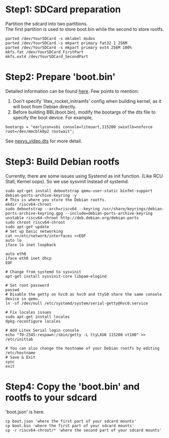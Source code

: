 # Step1: SDCard preparation
Partition the sdcard into two partitions.  
The first partition is used to store boot.bin while the second to store rootfs.  
```
parted /dev/YourSDCard -s mklabel msdos  
parted /dev/YourSDCard -s mkpart primary fat32 1 256M  
parted /dev/YourSDCard -s mkpart primary ext4 256M 100%
mkfs.fat /dev/YourSDCard_FirstPart
mkfs.ext4 /dev/YourSDCard_SecondPart
```
# Step2: Prepare 'boot.bin'
Detailed information can be found [here](https://github.com/litex-hub/linux-on-litex-rocket#building-the-software-bootbin-busybox-linux-and-bbl).
Few points to mention:
1) Don't specify 'litex_rocket_initramfs' config when building kernel, as it will boot from Debian directly.
2) Before building BBL(boot.bin), modify the bootargs of the dts file to specify the boot device. For example,
```
bootargs = "earlycon=sbi console=liteuart,115200 swiotlb=noforce root=/dev/mmcblk0p2 rootwait";

```
See [nexys_video.dts](https://github.com/tongchen126/Boot-Debian-On-Litex-Rocket/blob/main/nexys_video.dts) for more detail.

# Step3: Build Debian rootfs
Currently, there are some issues using Systemd as init function. (Like RCU Stall, Kernel oops).
So we use sysvinit instead of systemd.
```
sudo apt-get install debootstrap qemu-user-static binfmt-support debian-ports-archive-keyring -y
# This is where you store the Debian rootfs.
mkdir riscv64-chroot       
sudo debootstrap --arch=riscv64 --keyring /usr/share/keyrings/debian-ports-archive-keyring.gpg --include=debian-ports-archive-keyring unstable riscv64-chroot http://deb.debian.org/debian-ports
sudo chroot riscv64-chroot
sudo apt-get update
# Set up basic networking
cat >>/etc/network/interfaces <<EOF
auto lo
iface lo inet loopback

auto eth0
iface eth0 inet dhcp
EOF

# Change from systemd to sysvinit
apt-get install sysvinit-core libpam-elogind

# Set root password
passwd
# Disable the getty on hvc0 as hvc0 and ttyS0 share the same console device in qemu.
ln -sf /dev/null /etc/systemd/system/serial-getty@hvc0.service  

# Fix locales issues
sudo apt-get install locales
dpkg-reconfigure locales

# Add Litex Serial login console
echo "T0:2345:respawn:/sbin/getty -L ttyLXU0 115200 vt100" >> /etc/inittab

# You can also change the hostname of your Debian rootfs by editing /etc/hostname
# Save & Exit
sync
exit
```
# Step4: Copy the 'boot.bin' and rootfs to your sdcard
'boot.json' is here.
```
cp boot.json 'where the first part of your sdcard mounts'
cp boot.bin 'where the first part of your sdcard mounts'
cp -r riscv64-chroot/* 'where the second part of your sdcard mounts'
```

